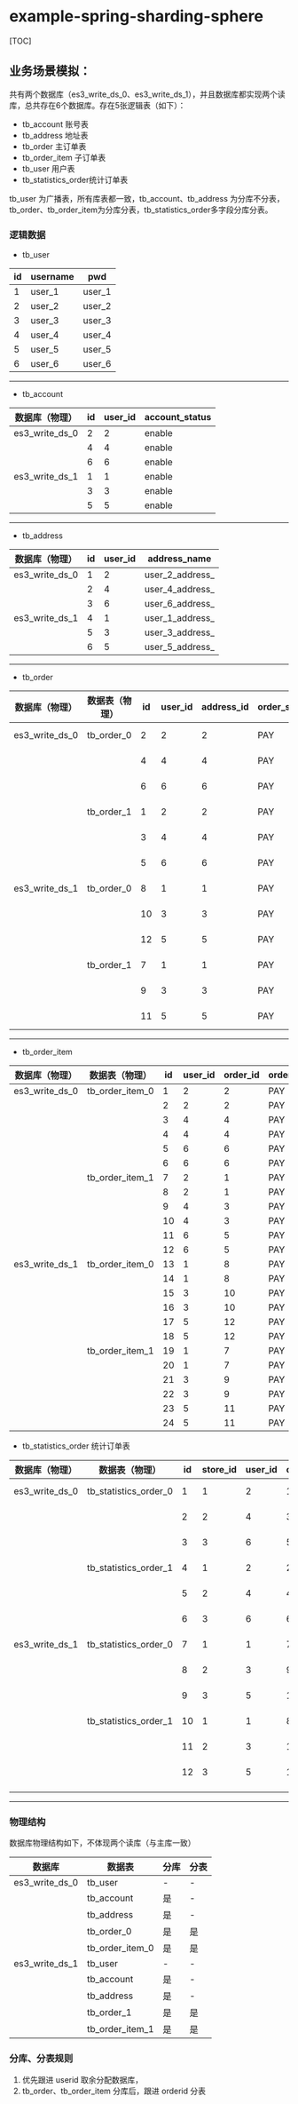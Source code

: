 # example-spring-sharding-sphere

[TOC]

## 业务场景模拟：

共有两个数据库（es3_write_ds_0、es3_write_ds_1），并且数据库都实现两个读库，总共存在6个数据库。存在5张逻辑表（如下）：

- tb_account 账号表
- tb_address 地址表
- tb_order 主订单表
- tb_order_item 子订单表
- tb_user 用户表
- tb_statistics_order统计订单表

tb_user 为广播表，所有库表都一致，tb_account、tb_address 为分库不分表，tb_order、tb_order_item为分库分表，tb_statistics_order多字段分库分表。

### 逻辑数据

- tb_user

| id   | username | pwd    |
| ---- | -------- | ------ |
| 1    | user_1   | user_1 |
| 2    | user_2   | user_2 |
| 3    | user_3   | user_3 |
| 4    | user_4   | user_4 |
| 5    | user_5   | user_5 |
| 6    | user_6   | user_6 |

------

- tb_account

| 数据库（物理） | id   | user_id | account_status |
| -------------- | ---- | ------- | -------------- |
| es3_write_ds_0 | 2    | 2       | enable         |
|                | 4    | 4       | enable         |
|                | 6    | 6       | enable         |
| es3_write_ds_1 | 1    | 1       | enable         |
|                | 3    | 3       | enable         |
|                | 5    | 5       | enable         |

------

- tb_address

| 数据库（物理） | id   | user_id | address_name    |
| -------------- | ---- | ------- | --------------- |
| es3_write_ds_0 | 1    | 2       | user_2_address_ |
|                | 2    | 4       | user_4_address_ |
|                | 3    | 6       | user_6_address_ |
| es3_write_ds_1 | 4    | 1       | user_1_address_ |
|                | 5    | 3       | user_3_address_ |
|                | 6    | 5       | user_5_address_ |

------

- tb_order

| 数据库（物理） | 数据表（物理） | id   | user_id | address_id | order_status | create_date_time    |
| -------------- | -------------- | ---- | ------- | ---------- | ------------ |---------------------|
| es3_write_ds_0 | tb_order_0     | 2    | 2       | 2          | PAY          | 2022-11-02 11:11:11 |
|                |                | 4    | 4       | 4          | PAY          | 2022-11-04 11:11:11 |
|                |                | 6    | 6       | 6          | PAY          | 2022-11-06 11:11:11 |
|                | tb_order_1     | 1    | 2       | 2          | PAY          | 2022-11-01 11:11:11 |
|                |                | 3    | 4       | 4          | PAY          | 2022-11-03 11:11:11 |
|                |                | 5    | 6       | 6          | PAY          | 2022-11-05 11:11:11 |
| es3_write_ds_1 | tb_order_0     | 8    | 1       | 1          | PAY          | 2022-11-02 11:11:11 |
|                |                | 10   | 3       | 3          | PAY          | 2022-11-04 11:11:11 |
|                |                | 12   | 5       | 5          | PAY          | 2022-11-06 11:11:11 |
|                | tb_order_1     | 7    | 1       | 1          | PAY          | 2022-11-01 11:11:11 |
|                |                | 9    | 3       | 3          | PAY          | 2022-11-03 11:11:11 |
|                |                | 11   | 5       | 5          | PAY          | 2022-11-05 11:11:11 |

------

- tb_order_item

| 数据库（物理） | 数据表（物理）  | id   | user_id | order_id | order_item_status |
| -------------- | --------------- | ---- | ------- | -------- | ----------------- |
| es3_write_ds_0 | tb_order_item_0 | 1   | 2          | 2       | PAY          |
| | | 2 | 2 | 2 | PAY |
|                |                | 3    | 4          | 4       | PAY          |
| | | 4 | 4 | 4 | PAY |
|                |                | 5    | 6          | 6       | PAY          |
| | | 6 | 6 | 6 | PAY |
|                | tb_order_item_1 | 7    | 2          | 1       | PAY          |
| | | 8 | 2 | 1 | PAY |
|                |                | 9    | 4          | 3       | PAY          |
| | | 10 | 4 | 3 | PAY |
|                |                | 11   | 6          | 5       | PAY          |
| | | 12 | 6 | 5 | PAY |
| es3_write_ds_1 | tb_order_item_0 | 13   | 1          | 8       | PAY          |
| | | 14 | 1 | 8 | PAY |
|                |                | 15  | 3          | 10      | PAY          |
| | | 16 | 3 | 10 | PAY |
|                |                | 17   | 5          | 12      | PAY          |
| | | 18 | 5 | 12 | PAY |
|                | tb_order_item_1 | 19   | 1          | 7       | PAY          |
| | | 20 | 1 | 7 | PAY |
|                |                | 21   | 3          | 9       | PAY          |
| | | 22 | 3 | 9 | PAY |
|                |                | 23  | 5          | 11     | PAY          |
| | | 24 | 5 | 11 | PAY |

- tb_statistics_order 统计订单表

| 数据库（物理） | 数据表（物理）        | id   | store_id | user_id | order_id | pay_date_time       |
| -------------- | --------------------- | ---- | -------- | ------- | -------- | ------------------- |
| es3_write_ds_0 | tb_statistics_order_0 | 1    | 1        | 2       | 1        | 2022-11-01 22:22:22 |
|                |                       | 2    | 2        | 4       | 3        | 2022-11-03 22:22:22 |
|                |                       | 3    | 3        | 6       | 5        | 2022-11-05 22:22:22 |
|                | tb_statistics_order_1 | 4    | 1        | 2       | 2        | 2022-11-02 22:22:22 |
|                |                       | 5    | 2        | 4       | 4        | 2022-11-04 22:22:22 |
|                |                       | 6    | 3        | 6       | 6        | 2022-11-06 22:22:22 |
| es3_write_ds_1 | tb_statistics_order_0 | 7    | 1        | 1       | 7        | 2022-11-07 22:22:22 |
|                |                       | 8    | 2        | 3       | 9        | 2022-11-09 22:22:22 |
|                |                       | 9    | 3        | 5       | 11       | 2022-11-11 22:22:22 |
|                | tb_statistics_order_1 | 10   | 1        | 1       | 8        | 2022-11-08 22:22:22 |
|                |                       | 11   | 2        | 3       | 10       | 2022-11-10 22:22:22 |
|                |                       | 12   | 3        | 5       | 12       | 2022-11-12 22:22:22 |
|                |                       |      |          |         |          |                     |
|                |                       |      |          |         |          |                     |






------

### 物理结构

数据库物理结构如下，不体现两个读库（与主库一致）

| 数据库         | 数据表          | 分库 | 分表 |
| -------------- | --------------- | ---- | ---- |
| es3_write_ds_0 | tb_user         | -    | -    |
|                | tb_account      | 是   | -    |
|                | tb_address      | 是   | -    |
|                | tb_order_0      | 是   | 是   |
|                | tb_order_item_0 | 是   | 是   |
| es3_write_ds_1 | tb_user         | -    | -    |
|                | tb_account      | 是   | -    |
|                | tb_address      | 是   | -    |
|                | tb_order_1      | 是   | 是   |
|                | tb_order_item_1 | 是   | 是   |

### 分库、分表规则

1. 优先跟进 userid 取余分配数据库，
2. tb_order、tb_order_item 分库后，跟进 orderid 分表

